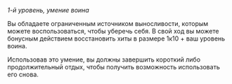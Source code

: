_1-й уровень, умение воина_

Вы обладаете ограниченным источником выносливости, которым можете воспользоваться, чтобы уберечь себя. В свой ход вы можете бонусным действием восстановить хиты в размере 1к10 + ваш уровень воина.

Использовав это умение, вы должны завершить короткий либо продолжительный отдых, чтобы получить возможность использовать его снова.